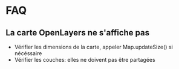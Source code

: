 # FAQ

## La carte OpenLayers ne s'affiche pas

- Vérifier les dimensions de la carte, appeler Map.updateSize() si nécéssaire
- Vérifier les couches: elles ne doivent pas être partagées
